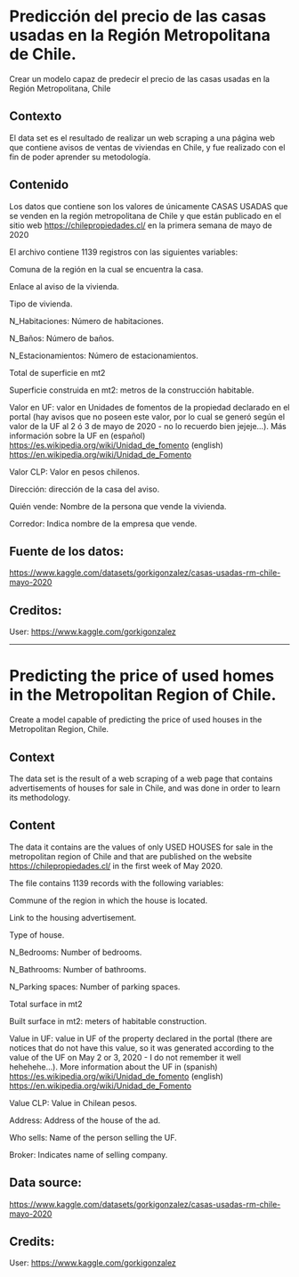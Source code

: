 
# Predicción del precio de las casas usadas en la Región Metropolitana de Chile.
Crear un modelo capaz de predecir el precio de las casas usadas en la Región Metropolitana, Chile

## Contexto
El data set es el resultado de realizar un web scraping a una página web que contiene avisos de ventas de viviendas en Chile, y fue realizado con el fin de poder aprender su metodología.

## Contenido
Los datos que contiene son los valores de únicamente CASAS USADAS que se venden en la región metropolitana de Chile y que están publicado en el sitio web https://chilepropiedades.cl/ en la primera semana de mayo de 2020

El archivo contiene 1139 registros con las siguientes variables:

Comuna de la región en la cual se encuentra la casa.

Enlace al aviso de la vivienda.

Tipo de vivienda.

N_Habitaciones: Número de habitaciones.

N_Baños: Número de baños.

N_Estacionamientos: Número de estacionamientos.

Total de superficie en mt2

Superficie construida en mt2: metros de la construcción habitable.

Valor en UF: valor en Unidades de fomentos de la propiedad declarado en el portal (hay avisos que no poseen este valor, por lo cual se generó según el valor de la UF al 2 ó 3 de mayo de 2020 - no lo recuerdo bien jejeje…). Más información sobre la UF en (español) https://es.wikipedia.org/wiki/Unidad_de_fomento (english) https://en.wikipedia.org/wiki/Unidad_de_Fomento

Valor CLP: Valor en pesos chilenos.

Dirección: dirección de la casa del aviso.

Quién vende: Nombre de la persona que vende la vivienda.

Corredor: Indica nombre de la empresa que vende.

## Fuente de los datos:
https://www.kaggle.com/datasets/gorkigonzalez/casas-usadas-rm-chile-mayo-2020

## Creditos:
User: https://www.kaggle.com/gorkigonzalez

---

# Predicting the price of used homes in the Metropolitan Region of Chile.
Create a model capable of predicting the price of used houses in the Metropolitan Region, Chile.

## Context
The data set is the result of a web scraping of a web page that contains advertisements of houses for sale in Chile, and was done in order to learn its methodology.

## Content
The data it contains are the values of only USED HOUSES for sale in the metropolitan region of Chile and that are published on the website https://chilepropiedades.cl/ in the first week of May 2020.

The file contains 1139 records with the following variables:

Commune of the region in which the house is located.

Link to the housing advertisement.

Type of house.

N_Bedrooms: Number of bedrooms.

N_Bathrooms: Number of bathrooms.

N_Parking spaces: Number of parking spaces.

Total surface in mt2

Built surface in mt2: meters of habitable construction.

Value in UF: value in UF of the property declared in the portal (there are notices that do not have this value, so it was generated according to the value of the UF on May 2 or 3, 2020 - I do not remember it well hehehehe...). More information about the UF in (spanish) https://es.wikipedia.org/wiki/Unidad_de_fomento (english) https://en.wikipedia.org/wiki/Unidad_de_Fomento

Value CLP: Value in Chilean pesos.

Address: Address of the house of the ad.

Who sells: Name of the person selling the UF.

Broker: Indicates name of selling company.

## Data source:
https://www.kaggle.com/datasets/gorkigonzalez/casas-usadas-rm-chile-mayo-2020

## Credits:
User: https://www.kaggle.com/gorkigonzalez
